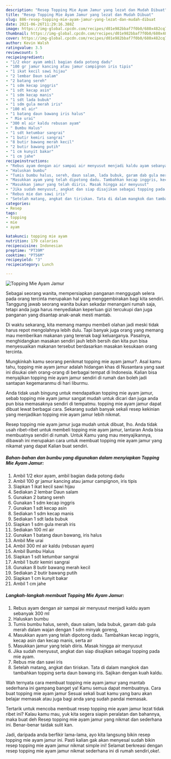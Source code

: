 ```yaml
---
description: "Resep Topping Mie Ayam Jamur yang lezat dan Mudah Dibuat"
title: "Resep Topping Mie Ayam Jamur yang lezat dan Mudah Dibuat"
slug: 886-resep-topping-mie-ayam-jamur-yang-lezat-dan-mudah-dibuat
date: 2021-06-26T11:29:16.388Z
image: https://img-global.cpcdn.com/recipes/d01e982bbaf7f0b0/680x482cq70/topping-mie-ayam-jamur-foto-resep-utama.jpg
thumbnail: https://img-global.cpcdn.com/recipes/d01e982bbaf7f0b0/680x482cq70/topping-mie-ayam-jamur-foto-resep-utama.jpg
cover: https://img-global.cpcdn.com/recipes/d01e982bbaf7f0b0/680x482cq70/topping-mie-ayam-jamur-foto-resep-utama.jpg
author: Kevin Walsh
ratingvalue: 3.5
reviewcount: 5
recipeingredient:
- "1/2 ekor ayam ambil bagian dada potong dadu"
- "100 gr jamur kancing atau jamur campignon iris tipis"
- "1 ikat kecil sawi hijau"
- "2 lembar Daun salam"
- "2 batang sereh"
- "1 sdm kecap inggris"
- "1 sdt kecap asin"
- "1 sdm kecap manis"
- "1 sdt lada bubuk"
- "1 sdm gula merah iris"
- "100 ml air"
- "1 batang daun bawang iris halus"
- " Mie urai"
- "300 ml air kaldu rebusan ayam"
- " Bumbu Halus"
- "1 sdt ketumbar sangrai"
- "1 butir kemiri sangrai"
- "8 butir bawang merah kecil"
- "2 butir bawang putih"
- "1 cm kunyit bakar"
- "1 cm jahe"
recipeinstructions:
- "Rebus ayam dengan air sampai air menyusut menjadi kaldu ayam sebanyak 300 ml"
- "Haluskan bumbu"
- "Tumis bumbu halus, sereh, daun salam, lada bubuk, garam dab gula merah dalam wajan dengan 1 sdm minyak goreng,"
- "Masukkan ayam yang telah dipotong dadu. Tambahkan kecap inggris, kecap asin dan kecap manis, serta air"
- "Masukkan jamur yang telah diiris. Masak hingga air menyusut"
- "Jika sudah menyusut, angkat dan siap disajikan sebagai topping pada mie ayam."
- "Rebus mie dan sawi iris"
- "Setelah matang, angkat dan tiriskan. Tata di dalam mangkok dan tambahkan topping serta daun bawang iris. Sajikan dengan kuah kaldu."
categories:
- Resep
tags:
- topping
- mie
- ayam

katakunci: topping mie ayam 
nutrition: 179 calories
recipecuisine: Indonesian
preptime: "PT39M"
cooktime: "PT56M"
recipeyield: "3"
recipecategory: Lunch

---
```



![Topping Mie Ayam Jamur](https://img-global.cpcdn.com/recipes/d01e982bbaf7f0b0/680x482cq70/topping-mie-ayam-jamur-foto-resep-utama.jpg)

Sebagai seorang wanita, mempersiapkan panganan menggugah selera pada orang tercinta merupakan hal yang menggembirakan bagi kita sendiri. Tanggung jawab seorang  wanita bukan sekadar menangani rumah saja, tetapi anda juga harus menyediakan keperluan gizi tercukupi dan juga panganan yang disantap anak-anak mesti mantab.

Di waktu  sekarang, kita memang mampu membeli olahan jadi meski tidak harus repot mengolahnya lebih dulu. Tapi banyak juga orang yang memang mau memberikan makanan yang terenak bagi keluarganya. Pasalnya, menghidangkan masakan sendiri jauh lebih bersih dan kita pun bisa menyesuaikan makanan tersebut berdasarkan masakan kesukaan orang tercinta. 



Mungkinkah kamu seorang penikmat topping mie ayam jamur?. Asal kamu tahu, topping mie ayam jamur adalah hidangan khas di Nusantara yang saat ini disukai oleh orang-orang di berbagai tempat di Indonesia. Kalian bisa menyajikan topping mie ayam jamur sendiri di rumah dan boleh jadi santapan kegemaranmu di hari liburmu.

Anda tidak usah bingung untuk mendapatkan topping mie ayam jamur, sebab topping mie ayam jamur sangat mudah untuk dicari dan juga anda pun bisa memasaknya sendiri di tempatmu. topping mie ayam jamur dapat dibuat lewat berbagai cara. Sekarang sudah banyak sekali resep kekinian yang menjadikan topping mie ayam jamur lebih nikmat.

Resep topping mie ayam jamur juga mudah untuk dibuat, lho. Anda tidak usah ribet-ribet untuk membeli topping mie ayam jamur, lantaran Anda bisa membuatnya sendiri di rumah. Untuk Kamu yang mau menyajikannya, dibawah ini merupakan cara untuk membuat topping mie ayam jamur yang nikamat yang dapat Kalian buat sendiri.

<!--inarticleads1-->

##### Bahan-bahan dan bumbu yang digunakan dalam menyiapkan Topping Mie Ayam Jamur:

1. Ambil 1/2 ekor ayam, ambil bagian dada potong dadu
1. Ambil 100 gr jamur kancing atau jamur campignon, iris tipis
1. Siapkan 1 ikat kecil sawi hijau
1. Sediakan 2 lembar Daun salam
1. Gunakan 2 batang sereh
1. Gunakan 1 sdm kecap inggris
1. Gunakan 1 sdt kecap asin
1. Sediakan 1 sdm kecap manis
1. Sediakan 1 sdt lada bubuk
1. Siapkan 1 sdm gula merah iris
1. Sediakan 100 ml air
1. Gunakan 1 batang daun bawang, iris halus
1. Ambil  Mie urai
1. Ambil 300 ml air kaldu (rebusan ayam)
1. Ambil  Bumbu Halus
1. Siapkan 1 sdt ketumbar sangrai
1. Ambil 1 butir kemiri sangrai
1. Gunakan 8 butir bawang merah kecil
1. Sediakan 2 butir bawang putih
1. Siapkan 1 cm kunyit bakar
1. Ambil 1 cm jahe




<!--inarticleads2-->

##### Langkah-langkah membuat Topping Mie Ayam Jamur:

1. Rebus ayam dengan air sampai air menyusut menjadi kaldu ayam sebanyak 300 ml
1. Haluskan bumbu
1. Tumis bumbu halus, sereh, daun salam, lada bubuk, garam dab gula merah dalam wajan dengan 1 sdm minyak goreng,
1. Masukkan ayam yang telah dipotong dadu. Tambahkan kecap inggris, kecap asin dan kecap manis, serta air
1. Masukkan jamur yang telah diiris. Masak hingga air menyusut
1. Jika sudah menyusut, angkat dan siap disajikan sebagai topping pada mie ayam.
1. Rebus mie dan sawi iris
1. Setelah matang, angkat dan tiriskan. Tata di dalam mangkok dan tambahkan topping serta daun bawang iris. Sajikan dengan kuah kaldu.




Wah ternyata cara membuat topping mie ayam jamur yang mantab sederhana ini gampang banget ya! Kamu semua dapat membuatnya. Cara buat topping mie ayam jamur Sesuai sekali buat kamu yang baru akan belajar memasak atau juga bagi anda yang sudah pandai memasak.

Tertarik untuk mencoba membuat resep topping mie ayam jamur lezat tidak ribet ini? Kalau kamu mau, yuk kita segera siapin peralatan dan bahannya, maka buat deh Resep topping mie ayam jamur yang nikmat dan sederhana ini. Benar-benar taidak sulit kan. 

Jadi, daripada anda berfikir lama-lama, ayo kita langsung bikin resep topping mie ayam jamur ini. Pasti kalian gak akan menyesal sudah bikin resep topping mie ayam jamur nikmat simple ini! Selamat berkreasi dengan resep topping mie ayam jamur nikmat sederhana ini di rumah sendiri,oke!.

